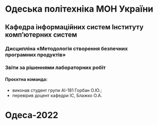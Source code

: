 # Одеська політехніка МОН України
## Кафедра інформаційних систем Інституту комп’ютерних систем
### Дисципліна «Методологія створення безпечних програмних продуктів»
### Звіти за рішеннями лабораторних робіт
#### Проєктна команда:
+ виконав студент групи АІ-181 Горбан О.Ю.;
+ перевірив доцент кафедри ІС, Блажко О.А.
# Одеса-2022
